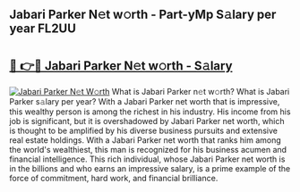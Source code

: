 ## Jabari Parker N𝚎t w𝚘rth - Part-yMp S𝚊lary per year FL2UU

# <h2><a href="http://gc3srq.nevu.top/?p=Jabari+Parker">🔗 👉🔴 Jabari Parker N𝚎t w𝚘rth - S𝚊lary</a></h2>

[![Jabari Parker N𝚎t W𝚘rth](https://i.imgur.com/Oavwk0R.jpeg)](http://gc3srq.nevu.top/?p=Jabari+Parker)
What is Jabari Parker n𝚎t w𝚘rth? What is Jabari Parker s𝚊lary per year?
With a Jabari Parker net worth that is impressive, this wealthy person is among the richest in his industry. His income from his job is significant, but it is overshadowed by Jabari Parker net worth, which is thought to be amplified by his diverse business pursuits and extensive real estate holdings. With a Jabari Parker net worth that ranks him among the world's wealthiest, this man is recognized for his business acumen and financial intelligence. This rich individual, whose Jabari Parker net worth is in the billions and who earns an impressive salary, is a prime example of the force of commitment, hard work, and financial brilliance.
